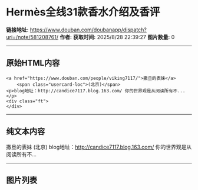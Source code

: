 # Hermès全线31款香水介绍及香评

**链接地址:** https://www.douban.com/doubanapp/dispatch?uri=/note/581208761/
**作者:** 
**获取时间:** 2025/8/28 22:39:27
**图片数量:** 0

---

## 原始HTML内容


    <a href="https://www.douban.com/people/viking7117/">撒旦的表妹</a>
        <span class="usercard-loc">(北京)</span>
    <p>blog地址：http://candice7117.blog.163.com/ 你的世界观是从阅读所有不...</p>
    <div class="ft">
    </div>
  

---

## 纯文本内容

撒旦的表妹
        (北京)
    blog地址：http://candice7117.blog.163.com/ 你的世界观是从阅读所有不...

---

## 图片列表


